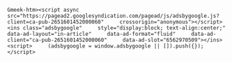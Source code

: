 `Gmeek-htm><script async src="https://pagead2.googlesyndication.com/pagead/js/adsbygoogle.js?client=ca-pub-2651601452000060"     crossorigin="anonymous"></script><ins class="adsbygoogle"     style="display:block; text-align:center;"     data-ad-layout="in-article"     data-ad-format="fluid"     data-ad-client="ca-pub-2651601452000060"     data-ad-slot="6562970509"></ins><script>     (adsbygoogle = window.adsbygoogle || []).push({});</script>`